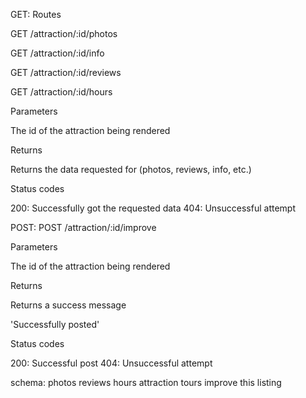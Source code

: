 GET:
Routes

GET /attraction/:id/photos

GET /attraction/:id/info

GET /attraction/:id/reviews

GET /attraction/:id/hours

Parameters

The id of the attraction being rendered

Returns

Returns the data requested for (photos, reviews, info, etc.)

Status codes

200: Successfully got the requested data
404: Unsuccessful attempt

POST:
POST /attraction/:id/improve

Parameters

The id of the attraction being rendered

Returns

Returns a success message

'Successfully posted'

Status codes

200: Successful post
404: Unsuccessful attempt


schema:
photos
reviews
hours
attraction
tours
improve this listing